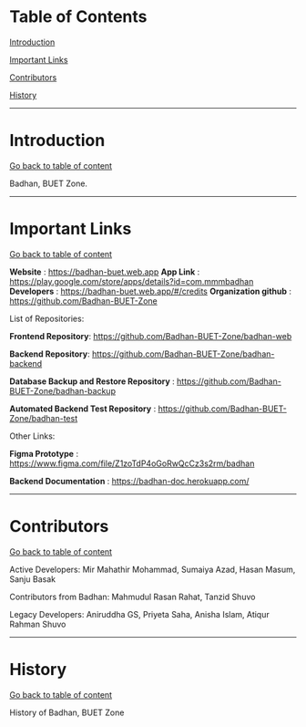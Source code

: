 # Table of Contents
<a name="tableofcontent"/>

[Introduction](#introduction)

[Important Links](#links)  

[Contributors](#contributors)    

[History](#history)
<hr>

# Introduction
<a name="introduction"/>

[Go back to table of content](#tableofcontent)

Badhan, BUET Zone.
<hr>

# Important Links
<a name="links"/>

[Go back to table of content](#tableofcontent)

**Website** : https://badhan-buet.web.app
**App Link** : https://play.google.com/store/apps/details?id=com.mmmbadhan
**Developers** : https://badhan-buet.web.app/#/credits
**Organization github** : https://github.com/Badhan-BUET-Zone

List of Repositories:

**Frontend Repository**: https://github.com/Badhan-BUET-Zone/badhan-web

**Backend Repository**: https://github.com/Badhan-BUET-Zone/badhan-backend

**Database Backup and Restore Repository** : https://github.com/Badhan-BUET-Zone/badhan-backup

**Automated Backend Test Repository** : https://github.com/Badhan-BUET-Zone/badhan-test

Other Links: 

**Figma Prototype** : https://www.figma.com/file/Z1zoTdP4oGoRwQcCz3s2rm/badhan

**Backend Documentation** : https://badhan-doc.herokuapp.com/

<hr>

# Contributors
<a name="contributors"/>

[Go back to table of content](#tableofcontent)

Active Developers: Mir Mahathir Mohammad, Sumaiya Azad, Hasan Masum, Sanju Basak

Contributors from Badhan: Mahmudul Rasan Rahat, Tanzid Shuvo

Legacy Developers: Aniruddha GS, Priyeta Saha, Anisha Islam, Atiqur Rahman Shuvo
<hr>

# History
<a name="history"/>

[Go back to table of content](#tableofcontent)

History of Badhan, BUET Zone
